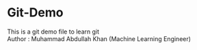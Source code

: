 # Git-Demo
This is a git demo file to learn git
<br>
Author : Muhammad Abdullah Khan (Machine Learning Engineer)

